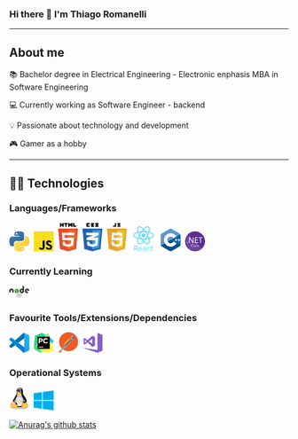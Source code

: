 ### Hi there 👋 I'm Thiago Romanelli

---

## About me
:books: Bachelor degree in Electrical Engineering - Electronic enphasis
        MBA in Software Engineering

:computer: Currently working as Software Engineer - backend

:bulb: Passionate about technology and development

:video_game: Gamer as a hobby

---

## 👨‍💻️ **Technologies** 

### **Languages/Frameworks**
[<img width="36px" alt="Python" src="https://github.com/thiagooromanelli/thiagooromanelli/blob/master/assets/images/python.svg">](https://www.python.org)&nbsp;
<img width="36px" alt="javascript" src="https://github.com/thiagooromanelli/thiagooromanelli/blob/master/assets/images/javascript2.svg">&nbsp;
<img width="36px" alt="html" src="https://github.com/thiagooromanelli/thiagooromanelli/blob/master/assets/images/html5.svg">&nbsp;
<img width="36px" alt="css" src="https://github.com/thiagooromanelli/thiagooromanelli/blob/master/assets/images/css3.svg">&nbsp;
<img width="36px" alt="javascript" src="https://github.com/thiagooromanelli/thiagooromanelli/blob/master/assets/images/javascript.svg">&nbsp;
[<img width="46px" alt="react" src="https://github.com/thiagooromanelli/thiagooromanelli/blob/master/assets/images/react.svg">](https://pt-br.reactjs.org)&nbsp;
<img width="36px" alt="C" src="https://github.com/thiagooromanelli/thiagooromanelli/blob/master/assets/images/c.png">&nbsp;
<img width="36px" alt="dotnetcore" src="https://github.com/thiagooromanelli/thiagooromanelli/blob/master/assets/images/dotnetcore.svg">&nbsp;

### **Currently Learning**

[<img width="36px" alt="NodeJs" src="https://github.com/thiagooromanelli/thiagooromanelli/blob/master/assets/images/nodejs.svg">](https://nodejs.org/en/)&nbsp;

### **Favourite Tools/Extensions/Dependencies**

[<img width="36px" alt="VSCode" src="https://github.com/thiagooromanelli/thiagooromanelli/blob/master/assets/images/vscode.svg">](https://code.visualstudio.com)&nbsp;
<img width="36px" alt="pycharm" src="https://github.com/thiagooromanelli/thiagooromanelli/blob/master/assets/images/pycharm.svg">&nbsp;
[<img width="36px" alt="Postman" src="https://github.com/thiagooromanelli/thiagooromanelli/blob/master/assets/images/postman.png">](https://www.postman.com)&nbsp;
<img width="36px" alt="visualstudio" src="https://github.com/thiagooromanelli/thiagooromanelli/blob/master/assets/images/visualstudio.svg">&nbsp;

### **Operational Systems**
<img width="36px" alt="Linux" src="https://github.com/thiagooromanelli/thiagooromanelli/blob/master/assets/images/linux.svg">&nbsp;
<img width="36px" alt="Windows" src="https://github.com/thiagooromanelli/thiagooromanelli/blob/master/assets/images/windows.svg">&nbsp;

[![Anurag's github stats](https://github-readme-stats.vercel.app/api?username=thiagooromanelli)](https://github.com/anuraghazra/github-readme-stats)

<!--
**thiagooromanelli/thiagooromanelli** is a ✨ _special_ ✨ repository because its `README.md` (this file) appears on your GitHub profile.

Here are some ideas to get you started:

- 🔭 I’m currently working on ...
- 🌱 I’m currently learning ...
- 👯 I’m looking to collaborate on ...
- 🤔 I’m looking for help with ...
- 💬 Ask me about ...
- 📫 How to reach me: ...
- 😄 Pronouns: ...
- ⚡ Fun fact: ...
-->

